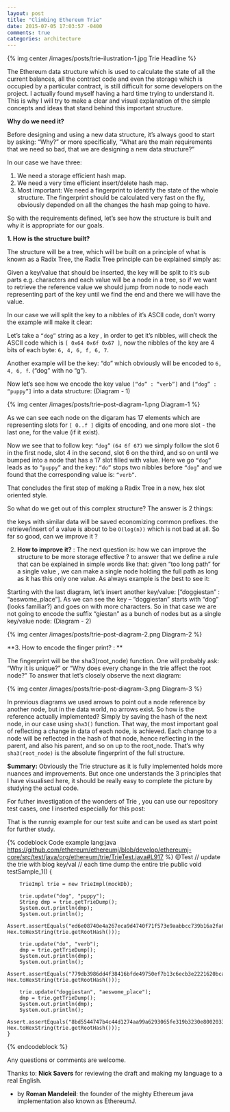 ```yaml
---
layout: post
title: "Climbing Ethereum Trie"
date: 2015-07-05 17:03:57 -0400
comments: true
categories: architecture
---
```

{% img center /images/posts/trie-ilustration-1.jpg Trie Headline %}


The Ethereum data structure which is used to calculate the state of all the current balances, all the contract code and even the storage which is occupied by a particular contract, is still difficult for some developers on the project. I actually found myself having a hard time trying to understand it. This is why I will try to make a clear and visual explanation of the simple concepts and ideas that stand behind this important structure. 

<!--more-->

**Why do we need it?**

Before designing and using a new data structure, it’s always good to start by asking: “Why?” or more specifically, “What are the main requirements that we need so bad, that we are designing a new data structure?”

In our case we have three:

1. We need a storage efficient hash map.
2. We need a very time efficient insert/delete hash map.
3. Most important: We need a fingerprint to identify the state of the whole structure. The fingerprint should be calculated very fast on the fly, obviously depended on all the changes the hash map going to have.

So with the requirements defined, let’s see how the structure is built and why it is appropriate for our goals.

**1. How is the structure built?**

The structure will be a tree, which will be built on a principle of what is known as a Radix Tree, the Radix Tree principle can be explained simply as:

Given a key/value that should be inserted, the key will be split to it’s sub parts e.g. characters and each value will be a node in a tree, so if we want to retrieve the reference value we should jump from node to node each representing part of the key until we find the end and there we will have the value.

In our case we will split the key to a nibbles of it’s ASCII code, don’t worry the example will make it clear:

Let’s take a `“dog”` string as a key , in order to get it’s nibbles, will check the ASCII code which is `[ 0x64 0x6f 0x67 ]`, now the nibbles of the key are 4 bits of each byte: `6, 4, 6, f, 6, 7`.

Another example will be the key: “do” which obviously will be encoded to `6, 4, 6, f`. (“dog” with no “g”).

Now let’s see how we encode the key value `[“do” : “verb”]` and `[“dog” : “puppy”]` into a data structure: (Diagram - 1)

{% img center /images/posts/trie-post-diagram-1.png Diagram-1 %}

As we can see each node on the digaram has 17 elements which are representing slots for `[ 0..f ]` digits of encoding, and one more slot  - the last one, for the value (if it exist).

Now we see that to follow key: `“dog”` `(64 6f 67)` we simply follow the slot 6 in the first node, slot 4 in the second, slot 6 on the third, and so on until we bumped into a node that has a 17 slot  filled with value. Here we go `“dog”` leads as to `“puppy”` and the key: `“do”` stops two nibbles before `“dog”` and we found that the corresponding value is: `“verb”`.

That concludes the first step of making a Radix Tree in a new, hex slot oriented style.

So what do we get out of this complex structure? The answer is 2 things:

the keys with similar data will be saved economizing common prefixes.
the retrieve/insert of a value is about to be `O(log(n))` which is not bad at all.
 So far so good, can we improve it ? 


2. **How to improve it?** : The next question is: how we can improve the structure to be more storage effective ? to answer that we define a rule that can be explained in simple words like that: given “too long path” for a single value , we can make a single node holding the full path as long as it has this only one value. As always example is the best to see it:  

Starting with the last diagram, let’s insert another key/value: [“doggiestan” : “aeswome_place”]. As we can see the key – “doggiestan” starts with “dog” (looks familiar?) and goes on with more characters. So in that case we are not going to encode the suffix “giestan” as a bunch of nodes but as a single key/value node: (Diagram - 2)

{% img center /images/posts/trie-post-diagram-2.png Diagram-2 %}

**3. How to encode the finger print? :  **

The fingerprint will be the sha3(root_node) function. One will probably ask: “Why it is unique?” or “Why does every change in the trie affect the root node?”  To answer that let’s closely observe the next diagram:

{% img center /images/posts/trie-post-diagram-3.png Diagram-3 %}


In previous diagrams we used arrows to point out a node reference by another node, but in the data world, no arrows exist. So how is the reference actually implemented? Simply by saving the hash of the next node, in our case using `sha3()` function. That way, the most important goal of reflecting a change in data of each node, is achieved. Each change to a node will be reflected in the hash of that node, hence reflecting in the parent, and also his parent, and so on up to the root_node. That’s why `sha3(root_node)` is the absolute fingerprint of the full structure.

**Summary:**  Obviously the Trie structure as it is fully implemented holds more nuances and improvements. But once one understands the 3 principles that I have visualised here, it should be really easy to complete the picture by studying the actual code.

For futher investigation of the wonders of Trie , you can use our repository test cases, one I inserted especially for this post:

That is the runnig example for our test suite and can be used as start point for further study.

{% codeblock Code example lang:java https://github.com/ethereum/ethereumj/blob/develop/ethereumj-core/src/test/java/org/ethereum/trie/TrieTest.java#L917 %}
    @Test // update the trie with blog key/val
          // each time dump the entire trie
    public void testSample_1() {

        TrieImpl trie = new TrieImpl(mockDb);

        trie.update("dog", "puppy");
        String dmp = trie.getTrieDump();
        System.out.println(dmp);
        System.out.println();
        Assert.assertEquals("ed6e08740e4a267eca9d4740f71f573e9aabbcc739b16a2fa6c1baed5ec21278", Hex.toHexString(trie.getRootHash()));

        trie.update("do", "verb");
        dmp = trie.getTrieDump();
        System.out.println(dmp);
        System.out.println();
        Assert.assertEquals("779db3986dd4f38416bfde49750ef7b13c6ecb3e2221620bcad9267e94604d36", Hex.toHexString(trie.getRootHash()));

        trie.update("doggiestan", "aeswome_place");
        dmp = trie.getTrieDump();
        System.out.println(dmp);
        System.out.println();
        Assert.assertEquals("8bd5544747b4c44d1274aa99a6293065fe319b3230e800203317e4c75a770099", Hex.toHexString(trie.getRootHash()));
    }
{% endcodeblock %}

Any questions or comments are welcome.

Thanks to: **Nick Savers** for reviewing the draft and making my language to a real English.

* by **Roman Mandeleil**: the founder of the mighty Ethereum java implementation also known as EthereumJ.
